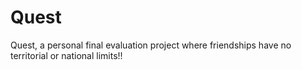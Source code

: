 # Quest
Quest, a personal final evaluation project where friendships have no territorial or national limits!!

